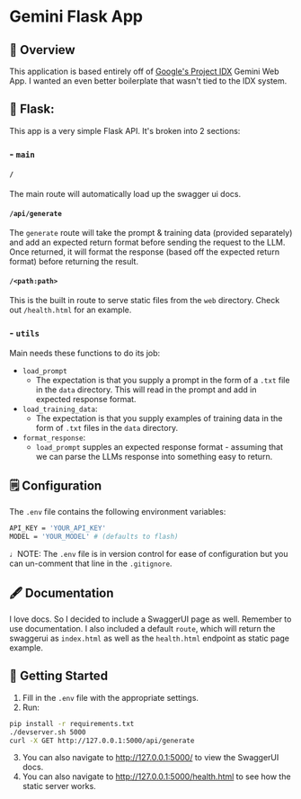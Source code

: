 # Gemini Flask App

## 🧠 Overview
This application is based entirely off of [Google's Project IDX](https://idx.dev/) Gemini Web App. I wanted an even better boilerplate that wasn't tied to the IDX system.

## 🍄 Flask:
This app is a very simple Flask API. It's broken into 2 sections:
### - `main`
#### `/`
The main route will automatically load up the swagger ui docs.

#### `/api/generate`
The `generate` route will take the prompt & training data (provided separately) and add an expected return format before sending the request to the LLM. Once returned, it will format the response (based off the expected return format) before returning the result.

#### `/<path:path>`
This is the built in route to serve static files from the `web` directory. Check out `/health.html` for an example.

### - `utils`
Main needs these functions to do its job:
- `load_prompt`
    - The expectation is that you supply a prompt in the form of a `.txt` file in the `data` directory. This will read in the prompt and add in expected response format.
- `load_training_data`:
    - The expectation is that you supply examples of training data in the form of `.txt` files in the `data` directory.
- `format_response`:
    - `load_prompt` supples an expected response format - assuming that we can parse the LLMs response into something easy to return.

## 🗒️ Configuration
The `.env` file contains the following environment variables:
```bash
API_KEY = 'YOUR_API_KEY'
MODEL = 'YOUR_MODEL' # (defaults to flash)
```
♩NOTE: The `.env` file is in version control for ease of configuration but you can un-comment that line in the `.gitignore`.

## 🖋️ Documentation
I love docs. So I decided to include a SwaggerUI page as well. Remember to use documentation. I also included a default `route`, which will return the swaggerui as `index.html` as well as the `health.html` endpoint as static page example.

## 🦒 Getting Started
1. Fill in the `.env` file with the appropriate settings.
2. Run:
```bash
pip install -r requirements.txt
./devserver.sh 5000
curl -X GET http://127.0.0.1:5000/api/generate
```
3. You can also navigate to http://127.0.0.1:5000/ to view the SwaggerUI docs.
4. You can also navigate to http://127.0.0.1:5000/health.html to see how the static server works.
